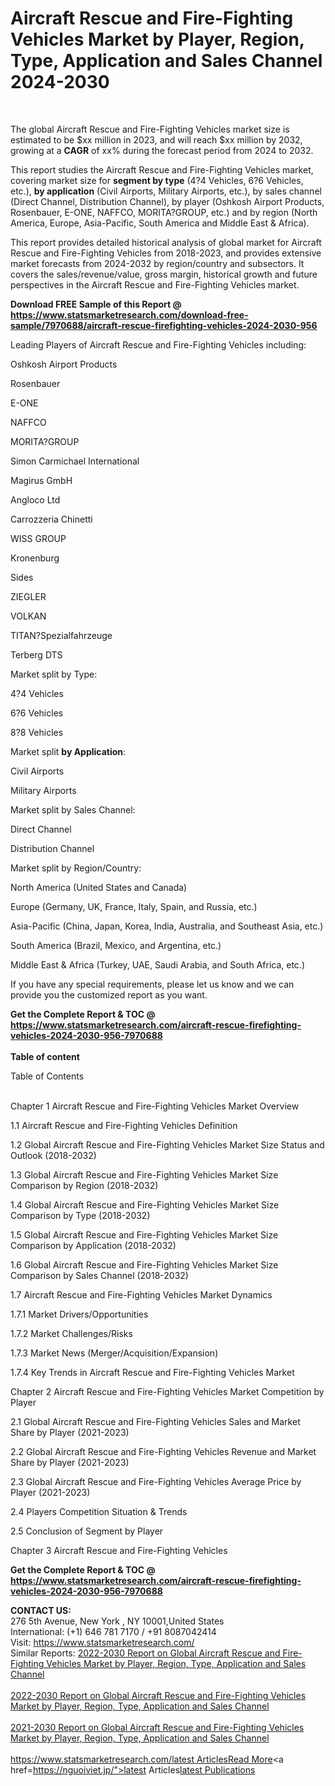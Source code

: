 <h1>Aircraft Rescue and Fire-Fighting Vehicles Market by Player, Region, Type, Application and Sales Channel 2024-2030</h1><br/><p>The global Aircraft Rescue and Fire-Fighting Vehicles market size is estimated to be $xx million in 2023, and will reach $xx million by 2032, growing at a <strong>CAGR</strong> of xx% during the forecast period from 2024 to 2032.</p><p>This report studies the Aircraft Rescue and Fire-Fighting Vehicles market, covering market size for <strong>segment by type</strong> (4?4 Vehicles, 6?6 Vehicles, etc.), <strong>by application</strong> (Civil Airports, Military Airports, etc.), by sales channel (Direct Channel, Distribution Channel), by player (Oshkosh Airport Products, Rosenbauer, E-ONE, NAFFCO, MORITA?GROUP, etc.) and by region (North America, Europe, Asia-Pacific, South America and Middle East & Africa).</p><p>This report provides detailed historical analysis of global market for Aircraft Rescue and Fire-Fighting Vehicles from 2018-2023, and provides extensive market forecasts from 2024-2032 by region/country and subsectors. It covers the sales/revenue/value, gross margin, historical growth and future perspectives in the Aircraft Rescue and Fire-Fighting Vehicles market.</p><p><strong>Download FREE Sample of this Report @ <a href="https://www.statsmarketresearch.com/download-free-sample/7970688/aircraft-rescue-firefighting-vehicles-2024-2030-956">https://www.statsmarketresearch.com/download-free-sample/7970688/aircraft-rescue-firefighting-vehicles-2024-2030-956</a></strong></p><p>Leading Players of Aircraft Rescue and Fire-Fighting Vehicles including:</p><p>Oshkosh Airport Products</p><p>Rosenbauer</p><p>E-ONE</p><p>NAFFCO</p><p>MORITA?GROUP</p><p>Simon Carmichael International</p><p>Magirus GmbH</p><p>Angloco Ltd</p><p>Carrozzeria Chinetti</p><p>WISS GROUP</p><p>Kronenburg</p><p>Sides</p><p>ZIEGLER</p><p>VOLKAN</p><p>TITAN?Spezialfahrzeuge</p><p>Terberg DTS</p><p>Market split by Type:</p><p>4?4 Vehicles</p><p>6?6 Vehicles</p><p>8?8 Vehicles</p><p>Market split <strong>by Application</strong>:</p><p>Civil Airports</p><p>Military Airports</p><p>Market split by Sales Channel:</p><p>Direct Channel</p><p>Distribution Channel</p><p>Market split by Region/Country:</p><p>North America (United States and Canada)</p><p>Europe (Germany, UK, France, Italy, Spain, and Russia, etc.)</p><p>Asia-Pacific (China, Japan, Korea, India, Australia, and Southeast Asia, etc.)</p><p>South America (Brazil, Mexico, and Argentina, etc.)</p><p>Middle East & Africa (Turkey, UAE, Saudi Arabia, and South Africa, etc.)</p><p>If you have any special requirements, please let us know and we can provide you the customized report as you want.</p><div><b>Get the Complete Report & TOC @ <a href="https://www.statsmarketresearch.com/aircraft-rescue-firefighting-vehicles-2024-2030-956-7970688">https://www.statsmarketresearch.com/aircraft-rescue-firefighting-vehicles-2024-2030-956-7970688</a></b></div><br><b>Table of content</b><p>Table of Contents<br />
 
 <br />
 
 Chapter 1 Aircraft Rescue and Fire-Fighting Vehicles Market Overview<br />
 
  1.1 Aircraft Rescue and Fire-Fighting Vehicles Definition<br />
 
  1.2 Global Aircraft Rescue and Fire-Fighting Vehicles Market Size Status and Outlook (2018-2032)<br />
 
  1.3 Global Aircraft Rescue and Fire-Fighting Vehicles Market Size Comparison by Region (2018-2032)<br />
 
  1.4 Global Aircraft Rescue and Fire-Fighting Vehicles Market Size Comparison by Type (2018-2032)<br />
 
  1.5 Global Aircraft Rescue and Fire-Fighting Vehicles Market Size Comparison by Application (2018-2032)<br />
 
  1.6 Global Aircraft Rescue and Fire-Fighting Vehicles Market Size Comparison by Sales Channel (2018-2032)<br />
 
  1.7 Aircraft Rescue and Fire-Fighting Vehicles Market Dynamics<br />
 
  1.7.1 Market Drivers/Opportunities<br />
 
  1.7.2 Market Challenges/Risks<br />
 
  1.7.3 Market News (Merger/Acquisition/Expansion)<br />
 
  1.7.4 Key Trends in Aircraft Rescue and Fire-Fighting Vehicles Market<br />
 
 Chapter 2 Aircraft Rescue and Fire-Fighting Vehicles Market Competition by Player<br />
 
  2.1 Global Aircraft Rescue and Fire-Fighting Vehicles Sales and Market Share by Player (2021-2023)<br />
 
  2.2 Global Aircraft Rescue and Fire-Fighting Vehicles Revenue and Market Share by Player (2021-2023)<br />
 
  2.3 Global Aircraft Rescue and Fire-Fighting Vehicles Average Price by Player (2021-2023)<br />
 
  2.4 Players Competition Situation & Trends<br />
 
  2.5 Conclusion of Segment by Player<br />
 
 Chapter 3 Aircraft Rescue and Fire-Fighting Vehicles <br><div><b>Get the Complete Report & TOC @ <a href="https://www.statsmarketresearch.com/aircraft-rescue-firefighting-vehicles-2024-2030-956-7970688">https://www.statsmarketresearch.com/aircraft-rescue-firefighting-vehicles-2024-2030-956-7970688</a></b></div></p> <b>CONTACT US:</b><br>276 5th Avenue, New York , NY 10001,United States<br>International: (+1) 646 781 7170 / +91 8087042414<br>Visit: <a href="https://www.statsmarketresearch.com/">https://www.statsmarketresearch.com/</a><br>Similar Reports: <a href="https://www.statsmarketresearch.com/aircraft-rescue-firefighting-vehicles-2024-2030-956-7970688">2022-2030 Report on Global Aircraft Rescue and Fire-Fighting Vehicles Market by Player, Region, Type, Application and Sales Channel</a><br/><br/><a href="https://www.statsmarketresearch.com/aircraft-rescue-firefighting-vehicles-2024-2030-956-7970688">2022-2030 Report on Global Aircraft Rescue and Fire-Fighting Vehicles Market by Player, Region, Type, Application and Sales Channel</a><br/><br/><a href="https://www.statsmarketresearch.com/aircraft-rescue-firefighting-vehicles-2024-2030-956-7970688">2021-2030 Report on Global Aircraft Rescue and Fire-Fighting Vehicles Market by Player, Region, Type, Application and Sales Channel</a><br/><br/><a href="https://gyeongbokgung.com">https://www.statsmarketresearch.com/</a><a href="https://hallyeomaritime.com">latest Articles</a><a href="https://jingwansa.com">Read More</a><a href=https://nguoiviet.jp/">latest Articles</a><a href="https://www.intelmarketresearch.com/">latest Publications</a>